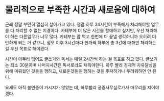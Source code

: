 # 물리적으로 부족한 시간과 새로움에 대하여

근래 정말 부던히 열심히 살아가고 있다.
정말 하루 24시간이 부족해서 처리해야할 업무를 다 처리할 수 없는 지경이다.
카테부에 더 많은 시간을 할애하고 싶지만, 우선 처리해야 하는 다른업무가 너무 많다.
카테부는 맘 먹고 한번에 다 끝낼 생각하니까 오히려 더 안하게 되는 거 같으니, 정오 이후 3시간마다 한개씩 하루에 총 3건에 대해만 처리하는 걸 우선 목표로 해야겠다.

시간이 아무리 없어도 글쓰기와 독서는 매일 2시간씩 하는 걸 목표로 하고 있다.
글쓰기는 최소 30분이며 나머지시간은 독서로라도 채워야한다.
하루 빨리 경제적 자유달성을 위해 미뤄웠던 것들을 행하고, 새로운것들을 행하는 것을 주저하거나 두려워하면 안 된다.

요새도 아직 불면증이 가시지가 않았는 데, 하루빨리 공증사무실로가서 마무리를 지어야겠다.
